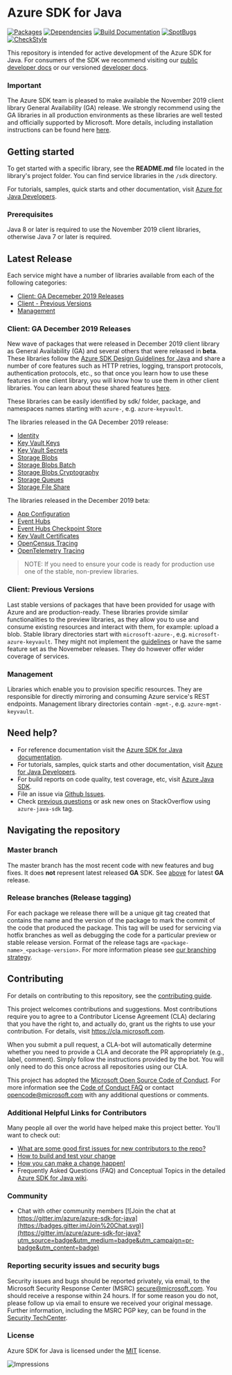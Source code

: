 # Azure SDK for Java

[![Packages](https://img.shields.io/badge/packages-latest-blue.svg)](https://azure.github.io/azure-sdk/releases/latest/java.html) [![Dependencies](https://img.shields.io/badge/dependencies-analyzed-blue.svg)](https://azuresdkartifacts.blob.core.windows.net/azure-sdk-for-java/staging/dependencies.html) [![Build Documentation](https://img.shields.io/badge/documentation-published-blue.svg)](https://azuresdkartifacts.blob.core.windows.net/azure-sdk-for-java/index.html) [![SpotBugs](https://img.shields.io/badge/SpotBugs-Clean-success.svg)](https://azuresdkartifacts.blob.core.windows.net/azure-sdk-for-java/staging/spotbugsXml.html) [![CheckStyle](https://img.shields.io/badge/CheckStyle-Clean-success.svg)](https://azuresdkartifacts.blob.core.windows.net/azure-sdk-for-java/staging/checkstyle-aggregate.html)

This repository is intended for active development of the Azure SDK for Java. For consumers of the SDK we recommend visiting our [public developer docs](https://docs.microsoft.com/en-us/java/azure/) or our versioned [developer docs](https://azure.github.io/azure-sdk-for-java).

### Important

The Azure SDK team is pleased to make available the November 2019 client library General Availability (GA) release. We strongly recommend using the GA libraries in all production environments as these libraries are well tested and officially supported by Microsoft. More details, including installation instructions can be found here [here](https://azure.github.io/azure-sdk/releases/2019-11/java.html).

## Getting started

To get started with a specific library, see the **README.md** file located in the library's project folder. You can find service libraries in the `/sdk` directory.

For tutorials, samples, quick starts and other documentation, visit [Azure for Java Developers](https://docs.microsoft.com/java/azure/).

### Prerequisites

Java 8 or later is required to use the November 2019 client libraries, otherwise Java 7 or later is required.

## Latest Release

Each service might have a number of libraries available from each of the following categories:

- [Client: GA Decemeber 2019 Releases](#Client-GA-Decemeber-2019-Releases)
- [Client - Previous Versions](#Client-Previous-Versions)
- [Management](#Management)

### Client: GA December 2019 Releases

New wave of packages that were released in December 2019 client library as General Availability (GA) and several others that were released in **beta**. These libraries follow the [Azure SDK Design Guidelines for Java](https://azure.github.io/azure-sdk/java/guidelines/) and share a number of core features such as HTTP retries, logging, transport protocols, authentication protocols, etc., so that once you learn how to use these features in one client library, you will know how to use them in other client libraries. You can learn about these shared features [here](https://github.com/Azure/azure-sdk-for-java/blob/azure-core_1.1.0/sdk/core/azure-core/README.md).

These libraries can be easily identified by sdk/ folder, package, and namespaces names starting with `azure-`, e.g. `azure-keyvault`.

The libraries released in the GA December 2019 release:
- [Identity](https://github.com/Azure/azure-sdk-for-java/blob/azure-identity_1.0.1/sdk/identity/azure-identity/README.md)
- [Key Vault Keys](https://github.com/Azure/azure-sdk-for-java/blob/azure-security-keyvault-keys_4.0.1/sdk/keyvault/azure-security-keyvault-keys/README.md)
- [Key Vault Secrets](https://github.com/Azure/azure-sdk-for-java/blob/azure-security-keyvault-secrets_4.0.1/sdk/keyvault/azure-security-keyvault-secrets/README.md)
- [Storage Blobs](https://github.com/Azure/azure-sdk-for-java/blob/azure-storage-blob_12.1.0/sdk/storage/azure-storage-blob/README.md)
- [Storage Blobs Batch](https://github.com/Azure/azure-sdk-for-java/blob/azure-storage-blob-batch_12.1.0/sdk/storage/azure-storage-blob-batch/README.md)
- [Storage Blobs Cryptography](https://github.com/Azure/azure-sdk-for-java/blob/azure-storage-blob-cryptography_12.1.0/sdk/storage/azure-storage-blob-cryptography/README.md)
- [Storage Queues](https://github.com/Azure/azure-sdk-for-java/blob/azure-storage-queue_12.1.0/sdk/storage/azure-storage-queue/README.md)
- [Storage File Share](https://github.com/Azure/azure-sdk-for-java/blob/azure-storage-file-share_12.0.0/sdk/storage/azure-storage-file-share/README.md)

The libraries released in the December 2019 beta:
- [App Configuration](https://github.com/Azure/azure-sdk-for-java/tree/azure-data-appconfiguration_1.0.0-beta.7/sdk/appconfiguration/azure-data-appconfiguration/README.md)
- [Event Hubs](https://github.com/Azure/azure-sdk-for-java/blob/azure-messaging-eventhubs_5.0.0-beta.6/sdk/eventhubs/azure-messaging-eventhubs/README.md)
- [Event Hubs Checkpoint Store](https://github.com/Azure/azure-sdk-for-java/blob/azure-messaging-eventhubs-checkpointstore-blob_1.0.0-beta.4/sdk/eventhubs/azure-messaging-eventhubs-checkpointstore-blob/README.md)
- [Key Vault Certificates](https://github.com/Azure/azure-sdk-for-java/blob/azure-security-keyvault-certificates_4.0.0-beta.6/sdk/keyvault/azure-security-keyvault-certificates/README.md)
- [OpenCensus Tracing](https://github.com/Azure/azure-sdk-for-java/blob/azure-core-tracing-opencensus_1.0.0-beta.5/sdk/core/azure-core-tracing-opencensus/README.md)
- [OpenTelemetry Tracing](https://github.com/Azure/azure-sdk-for-java/blob/azure-core-tracing-opentelemetry_1.0.0-beta.1/sdk/core/azure-core-tracing-opentelemetry/README.md)

> NOTE: If you need to ensure your code is ready for production use one of the stable, non-preview libraries.

### Client: Previous Versions

Last stable versions of packages that have been provided for usage with Azure and are production-ready. These libraries provide similar functionalities to the preview libraries, as they allow you to use and consume existing resources and interact with them, for example: upload a blob. Stable library directories start with `microsoft-azure-`, e.g. `microsoft-azure-keyvault`. They might not implement the [guidelines](https://azure.github.io/azure-sdk/java_introduction.html) or have the same feature set as the Novemeber releases. They do however offer wider coverage of services.

### Management

Libraries which enable you to provision specific resources. They are responsible for directly mirroring and consuming Azure service's REST endpoints. Management library directories contain `-mgmt-`, e.g. `azure-mgmt-keyvault`.

## Need help?

* For reference documentation visit the [Azure SDK for Java documentation](http://aka.ms/java-docs).
* For tutorials, samples, quick starts and other documentation, visit [Azure for Java Developers](https://docs.microsoft.com/java/azure/).
* For build reports on code quality, test coverage, etc, visit [Azure Java SDK](https://azuresdkartifacts.blob.core.windows.net/azure-sdk-for-java/index.html).
* File an issue via [Github Issues](https://github.com/Azure/azure-sdk-for-java/issues/new/choose).
* Check [previous questions](https://stackoverflow.com/questions/tagged/azure-java-sdk) or ask new ones on StackOverflow using `azure-java-sdk` tag.

## Navigating the repository

### Master branch
The master branch has the most recent code with new features and bug fixes. It does **not** represent latest released **GA** SDK. See [above](#Client-GA-November-2019-Releases) for latest **GA** release.<br/>

### Release branches (Release tagging)

For each package we release there will be a unique git tag created that contains the name and the version of the package to mark the commit of the code that produced the package. This tag will be used for servicing via hotfix branches as well as debugging the code for a particular preview or stable release version.
Format of the release tags are `<package-name>_<package-version>`. For more information please see [our branching strategy](https://github.com/Azure/azure-sdk/blob/master/docs/policies/repobranching.md#release-tagging).

## Contributing

For details on contributing to this repository, see the [contributing guide](CONTRIBUTING.md).

This project welcomes contributions and suggestions. Most contributions require you to agree to a Contributor License Agreement (CLA) declaring that you have the right to, and actually do, grant us the rights to use your contribution. For details, visit
https://cla.microsoft.com.

When you submit a pull request, a CLA-bot will automatically determine whether you need to provide a CLA and decorate the PR appropriately (e.g., label, comment). Simply follow the instructions provided by the bot. You will only need to do this once across all repositories using our CLA.

This project has adopted the [Microsoft Open Source Code of Conduct](https://opensource.microsoft.com/codeofconduct/). For more information see the [Code of Conduct FAQ](https://opensource.microsoft.com/codeofconduct/faq/) or contact [opencode@microsoft.com](mailto:opencode@microsoft.com) with any additional questions or comments.

### Additional Helpful Links for Contributors

Many people all over the world have helped make this project better.  You'll want to check out:

* [What are some good first issues for new contributors to the repo?](https://github.com/azure/azure-sdk-for-java/issues?q=is%3Aopen+is%3Aissue+label%3A%22up+for+grabs%22)
* [How to build and test your change](CONTRIBUTING.md#developer-guide)
* [How you can make a change happen!](CONTRIBUTING.md#pull-requests)
* Frequently Asked Questions (FAQ) and Conceptual Topics in the detailed [Azure SDK for Java wiki](https://github.com/azure/azure-sdk-for-java/wiki).

### Community

* Chat with other community members [![Join the chat at https://gitter.im/azure/azure-sdk-for-java](https://badges.gitter.im/Join%20Chat.svg)](https://gitter.im/azure/azure-sdk-for-java?utm_source=badge&utm_medium=badge&utm_campaign=pr-badge&utm_content=badge)

### Reporting security issues and security bugs

Security issues and bugs should be reported privately, via email, to the Microsoft Security Response Center (MSRC) <secure@microsoft.com>. You should receive a response within 24 hours. If for some reason you do not, please follow up via email to ensure we received your original message. Further information, including the MSRC PGP key, can be found in the [Security TechCenter](https://www.microsoft.com/msrc/faqs-report-an-issue).

### License

Azure SDK for Java is licensed under the [MIT](LICENSE.txt) license.

![Impressions](https://azure-sdk-impressions.azurewebsites.net/api/impressions/azure-sdk-for-java%2FREADME.png)
